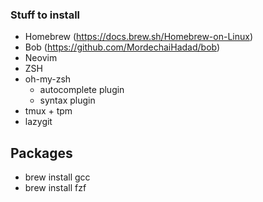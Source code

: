 ### Stuff to install

- Homebrew (https://docs.brew.sh/Homebrew-on-Linux)
- Bob (https://github.com/MordechaiHadad/bob)
- Neovim
- ZSH
- oh-my-zsh
    - autocomplete plugin
    - syntax plugin
- tmux + tpm
- lazygit


## Packages

- brew install gcc
- brew install fzf
